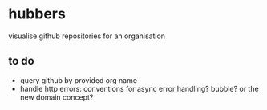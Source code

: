 hubbers
=======

visualise github repositories for an organisation

to do
-----

- query github by provided org name  
- handle http errors: conventions for async error handling? bubble? or the new domain concept?
